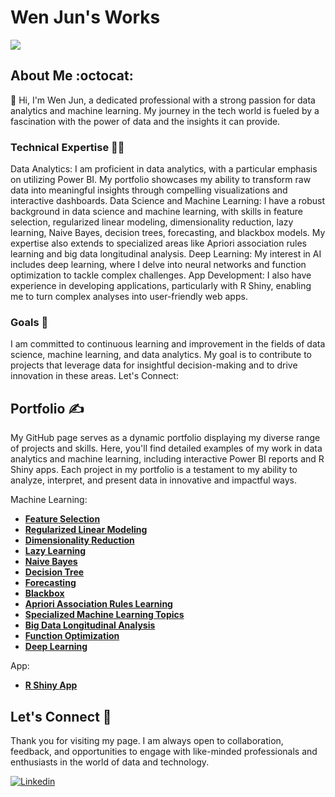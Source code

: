 # Wen Jun's Works
![](https://user-images.githubusercontent.com/74038190/240906093-9be4d344-6782-461a-b5a6-32a07bf7b34e.gif)

## About Me :octocat:

👋 Hi, I'm Wen Jun, a dedicated professional with a strong passion for data analytics and machine learning. My journey in the tech world is fueled by a fascination with the power of data and the insights it can provide.

### Technical Expertise 👨‍💻
Data Analytics: I am proficient in data analytics, with a particular emphasis on utilizing Power BI. My portfolio showcases my ability to transform raw data into meaningful insights through compelling visualizations and interactive dashboards.
Data Science and Machine Learning: I have a robust background in data science and machine learning, with skills in feature selection, regularized linear modeling, dimensionality reduction, lazy learning, Naive Bayes, decision trees, forecasting, and blackbox models. My expertise also extends to specialized areas like Apriori association rules learning and big data longitudinal analysis.
Deep Learning: My interest in AI includes deep learning, where I delve into neural networks and function optimization to tackle complex challenges.
App Development: I also have experience in developing applications, particularly with R Shiny, enabling me to turn complex analyses into user-friendly web apps.

### Goals :dart:
I am committed to continuous learning and improvement in the fields of data science, machine learning, and data analytics. My goal is to contribute to projects that leverage data for insightful decision-making and to drive innovation in these areas.
Let's Connect:

## Portfolio :writing_hand:

My GitHub page serves as a dynamic portfolio displaying my diverse range of projects and skills. Here, you'll find detailed examples of my work in data analytics and machine learning, including interactive Power BI reports and R Shiny apps.
Each project in my portfolio is a testament to my ability to analyze, interpret, and present data in innovative and impactful ways.

Machine Learning:

- **[Feature Selection](https://wenjun78.github.io/Portfolio/Feature%20election.html)**
- **[Regularized Linear Modeling](https://wenjun78.github.io/Portfolio/Regularized%20Linear%20Regression.html)**
- **[Dimensionality Reduction](https://wenjun78.github.io/Portfolio/Dimensionality%20Reduction.html)**
- **[Lazy Learning](https://wenjun78.github.io/Portfolio/Lazy%20Learning.html)**
- **[Naive Bayes](https://wenjun78.github.io/Portfolio/Naive%20Bayes.html)**
- **[Decision Tree](https://wenjun78.github.io/Portfolio/Decision%20Tree.html)**
- **[Forecasting](https://wenjun78.github.io/Portfolio/Forecasting.html)**
- **[Blackbox](https://wenjun78.github.io/Portfolio/Black%20Box.html)**
- **[Apriori Association Rules Learning](https://wenjun78.github.io/Portfolio/Apriori%20Association.html)**
- **[Specialized Machine Learning Topics](https://wenjun78.github.io/Portfolio/Specialized%20Machine%20Learning%20Topics.html)**
- **[Big Data Longitudinal Analysis](https://wenjun78.github.io/Portfolio/Big%20Data%20Longitudinal%20Analysis.html)**
- **[Function Optimization](https://wenjun78.github.io/Portfolio/Function%20Optimization.html)**
- **[Deep Learning](https://wenjun78.github.io/Portfolio/DeepLearning.html)**

App:
- **[R Shiny App](https://f7cnn8-wj-lau.shinyapps.io/Assign5/)** 

## Let's Connect :handshake:
Thank you for visiting my page. I am always open to collaboration, feedback, and opportunities to engage with like-minded professionals and enthusiasts in the world of data and technology.

[![Linkedin](https://img.shields.io/badge/LinkedIn-0077B5?style=for-the-badge&logo=linkedin&logoColor=white)](https://www.linkedin.com/in/wjun/)

